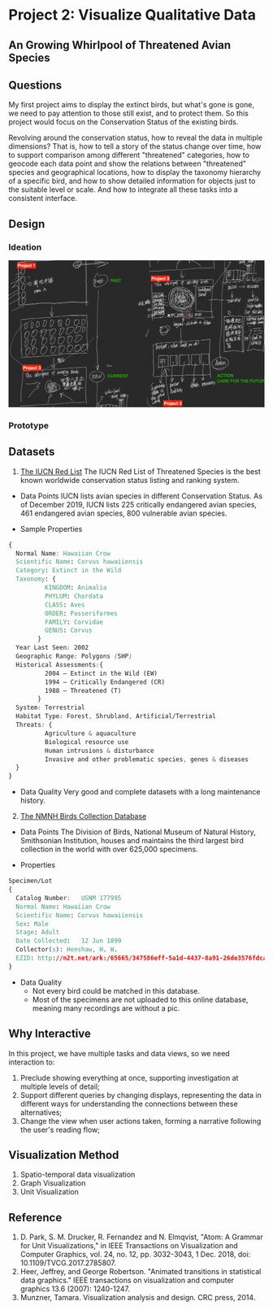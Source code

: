 # Project 2: Visualize Qualitative Data
## An Growing Whirlpool of Threatened Avian Species

## Questions
My first project aims to display the extinct birds, but what's gone is gone, we need to pay attention to those still exist, and to protect them. So this project would focus on the Conservation Status of the existing birds.

Revolving around the conservation status, how to reveal the data in multiple dimensions? That is, how to tell a story of the status change over time, how to support comparison among different "threatened" categories, how to geocode each data point and show the relations between "threatened" species and geographical locations, how to display the taxonomy hierarchy of a specific bird, and how to show detailed information for objects just to the suitable level or scale. And how to integrate all these tasks into a consistent interface.

## Design 

### Ideation
![Sketch](./img/sketch.png)

### Prototype

## Datasets
1. [The IUCN Red List](https://www.iucnredlist.org)
The IUCN Red List of Threatened Species is the best known worldwide conservation status listing and ranking system. 

- Data Points
IUCN lists avian species in different Conservation Status. As of December 2019, IUCN lists 225 critically endangered avian species, 461 endangered avian species, 800 vulnerable avian species. 

- Sample Properties 
```CSS
{
  Normal Name: Hawaiian Crow
  Scientific Name: Corvus hawaiiensis
  Category: Extinct in the Wild
  Taxonomy: {
          KINGDOM: Animalia
          PHYLUM: Chordata
          CLASS: Aves
          ORDER: Passeriformes
          FAMILY: Corvidae
          GENUS: Corvus
        }
  Year Last Seen: 2002
  Geographic Range: Polygons (SHP)
  Historical Assessments:{
          2004 — Extinct in the Wild (EW)
          1994 — Critically Endangered (CR)
          1988 — Threatened (T)
        }
  System: Terrestrial
  Habitat Type: Forest, Shrubland, Artificial/Terrestrial
  Threats: {
          Agriculture & aquaculture
          Biological resource use
          Human intrusions & disturbance
          Invasive and other problematic species, genes & diseases
  }
}
```
- Data Quality
Very good and complete datasets with a long maintenance history.

2. [The NMNH Birds Collection Database](https://collections.nmnh.si.edu/search/birds/)
- Data Points
The Division of Birds, National Museum of Natural History, Smithsonian Institution, houses and maintains the third largest bird collection in the world with over 625,000 specimens.

- Properties
```CSS
Specimen/Lot
{
  Catalog Number:	USNM 177995
  Normal Name: Hawaiian Crow
  Scientific Name: Corvus hawaiiensis
  Sex: Male
  Stage: Adult
  Date Collected:	12 Jun 1899
  Collector(s):	Henshaw, H. W.
  EZID:	http://n2t.net/ark:/65665/347586eff-5a1d-4437-8a91-26de3576fdca
}
```

- Data Quality
  - Not every bird could be matched in this database. 
  - Most of the specimens are not uploaded to this online database, meaning many recordings are without a pic.

## Why Interactive
In this project, we have multiple tasks and data views, so we need interaction to:
1. Preclude showing everything at once, supporting investigation at multiple levels of detail;
2. Support different queries by changing displays, representing the data in different ways for understanding the connections between these alternatives;
3. Change the view when user actions taken, forming a narrative following the user's reading flow;

## Visualization Method
1. Spatio-temporal data visualization
2. Graph Visualization
3. Unit Visualization

## Reference
1. D. Park, S. M. Drucker, R. Fernandez and N. Elmqvist, "Atom: A Grammar for Unit Visualizations," in IEEE Transactions on Visualization and Computer Graphics, vol. 24, no. 12, pp. 3032-3043, 1 Dec. 2018, doi: 10.1109/TVCG.2017.2785807.
2. Heer, Jeffrey, and George Robertson. "Animated transitions in statistical data graphics." IEEE transactions on visualization and computer graphics 13.6 (2007): 1240-1247.
3. Munzner, Tamara. Visualization analysis and design. CRC press, 2014.